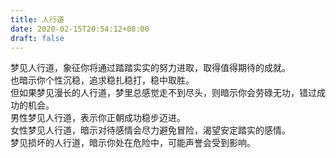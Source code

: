 ```yaml
---
title: 人行道
date: 2020-02-15T20:54:12+08:00
draft: false
---
```


梦见人行道，象征你将通过踏踏实实的努力进取，取得值得期待的成就。<br>
也暗示你个性沉稳，追求稳扎稳打，稳中取胜。<br>
但如果梦见漫长的人行道，梦里总感觉走不到尽头，则暗示你会劳碌无功，错过成功的机会。<br>
男性梦见人行道，表示你正朝成功稳步迈进。<br>
女性梦见人行道，暗示对待感情会尽力避免冒险，渴望安定踏实的感情。<br>
梦见损坏的人行道，暗示你处在危险中，可能声誉会受到影响。<br>
